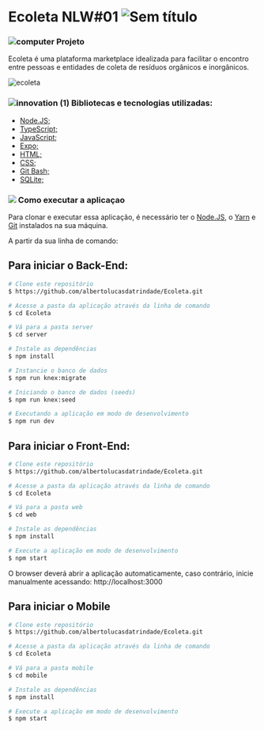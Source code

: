# Ecoleta NLW#01  ![Sem título](https://user-images.githubusercontent.com/38790522/87840868-3d66cf00-c878-11ea-9660-9784fc035be2.png)
                                                                                                                                                                                   
###   ![computer](https://user-images.githubusercontent.com/38790522/87855074-4f825500-c8ec-11ea-8bfb-604cd6efc3ae.png) Projeto
Ecoleta é uma plataforma marketplace idealizada para facilitar o encontro entre pessoas e entidades de coleta de resíduos orgânicos e inorgânicos.

![ecoleta](https://user-images.githubusercontent.com/38790522/87840292-473b0300-c875-11ea-80b7-dfbf8e87a43c.png)


###  ![innovation (1)](https://user-images.githubusercontent.com/38790522/87854016-024eb500-c8e5-11ea-8d88-379cc4341e51.png) Bibliotecas e tecnologias utilizadas: 
- [Node.JS;](https://nodejs.org/en/)
- [TypeScript;](https://www.typescriptlang.org/)
- [JavaScript;](https://www.javascript.com/)
- [Expo;](https://expo.io/)
- [HTML;](https://developer.mozilla.org/pt-BR/docs/Web/HTML)
- [CSS;](https://developer.mozilla.org/pt-BR/docs/Web/CSS)
- [Git Bash;](https://gitforwindows.org/)
- [SQLite;](https://www.sqlite.org/index.html)

### <img src="https://img.icons8.com/color/30/000000/command-line.png"/> Como executar a aplicaçao
Para clonar e executar essa aplicação, é necessário ter o [Node.JS](https://nodejs.org/en/), o [Yarn](https://yarnpkg.com/) e [Git](https://gitforwindows.org/) instalados na sua máquina.
 
A partir da sua linha de comando:

## Para iniciar o Back-End:

```sh
# Clone este repositório
$ https://github.com/albertolucasdatrindade/Ecoleta.git

# Acesse a pasta da aplicação através da linha de comando
$ cd Ecoleta

# Vá para a pasta server
$ cd server

# Instale as dependências
$ npm install

# Instancie o banco de dados
$ npm run knex:migrate

# Iniciando o banco de dados (seeds)
$ npm run knex:seed

# Executando a aplicação em modo de desenvolvimento
$ npm run dev
```

## Para iniciar o Front-End:

```sh
# Clone este repositório
$ https://github.com/albertolucasdatrindade/Ecoleta.git

# Acesse a pasta da aplicação através da linha de comando
$ cd Ecoleta

# Vá para a pasta web
$ cd web

# Instale as dependências
$ npm install

# Execute a aplicação em modo de desenvolvimento
$ npm start
```
O browser deverá abrir a aplicação automaticamente, caso contrário, inicie manualmente acessando: http://localhost:3000

## Para iniciar o Mobile
```sh
# Clone este repositório
$ https://github.com/albertolucasdatrindade/Ecoleta.git

# Acesse a pasta da aplicação através da linha de comando
$ cd Ecoleta

# Vá para a pasta mobile
$ cd mobile

# Instale as dependências
$ npm install

# Execute a aplicação em modo de desenvolvimento
$ npm start
```
